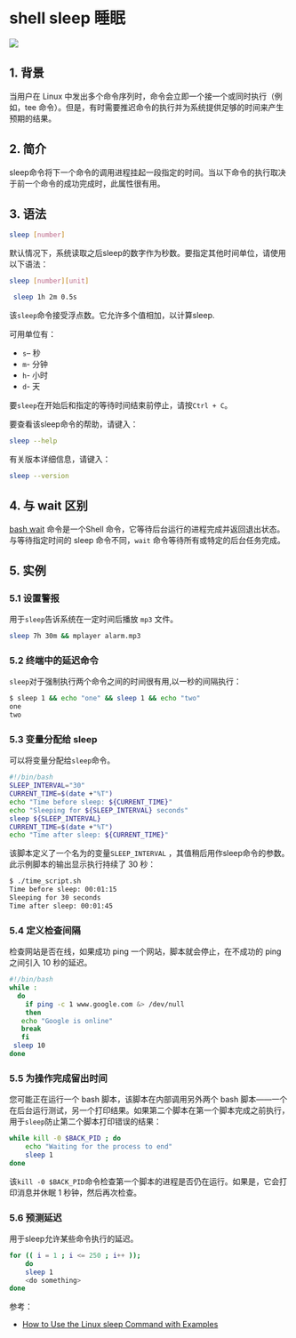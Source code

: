 #  shell sleep 睡眠
![](https://img-blog.csdnimg.cn/3571dedb61fb487fbe5ec2f512fd67b4.png)




##  1. 背景
当用户在 Linux 中发出多个命令序列时，命令会立即一个接一个或同时执行（例如，tee 命令）。但是，有时需要推迟命令的执行并为系统提供足够的时间来产生预期的结果。

##  2. 简介
sleep命令将下一个命令的调用进程挂起一段指定的时间。当以下命令的执行取决于前一个命令的成功完成时，此属性很有用。

## 3. 语法

```bash
sleep [number]
```

默认情况下，系统读取之后sleep的数字作为秒数。要指定其他时间单位，请使用以下语法：

```bash
sleep [number][unit]
```

```bash
 sleep 1h 2m 0.5s
```

该`sleep`命令接受浮点数。它允许多个值相加，以计算sleep.

可用单位有：

 - `s`– 秒
 - `m`- 分钟
 - `h`- 小时
 - `d`- 天

要`sleep`在开始后和指定的等待时间结束前停止，请按`Ctrl + C`。

要查看该sleep命令的帮助，请键入：

```bash
sleep --help 
```

有关版本详细信息，请键入：

```bash
sleep --version
```

## 4. 与 wait 区别
[bash wait](https://blog.csdn.net/xixihahalelehehe/article/details/127348688) 命令是一个Shell 命令，它等待后台运行的进程完成并返回退出状态。与等待指定时间的 sleep 命令不同，`wait` 命令等待所有或特定的后台任务完成。

## 5. 实例
### 5.1 设置警报
用于`sleep`告诉系统在一定时间后播放 `mp3` 文件。

```bash
sleep 7h 30m && mplayer alarm.mp3
```
### 5.2  终端中的延迟命令
`sleep`对于强制执行两个命令之间的时间很有用,以一秒的间隔执行：

```bash
$ sleep 1 && echo "one" && sleep 1 && echo "two"
one
two
```

### 5.3 变量分配给 sleep 
可以将变量分配给`sleep`命令。
```bash
#!/bin/bash
SLEEP_INTERVAL="30"
CURRENT_TIME=$(date +"%T")
echo "Time before sleep: ${CURRENT_TIME}"
echo "Sleeping for ${SLEEP_INTERVAL} seconds"
sleep ${SLEEP_INTERVAL}
CURRENT_TIME=$(date +"%T")
echo "Time after sleep: ${CURRENT_TIME}"
```
该脚本定义了一个名为的变量`SLEEP_INTERVAL` ，其值稍后用作sleep命令的参数。此示例脚本的输出显示执行持续了 30 秒：

```bash
$ ./time_script.sh
Time before sleep: 00:01:15
Sleeping for 30 seconds
Time after sleep: 00:01:45
```

### 5.4 定义检查间隔
检查网站是否在线，如果成功 ping 一个网站，脚本就会停止，在不成功的 ping 之间引入 10 秒的延迟。


```bash
#!/bin/bash
while :
  do
    if ping -c 1 www.google.com &> /dev/null
    then
   echo "Google is online"
   break
   fi
 sleep 10
done
```

### 5.5 为操作完成留出时间
您可能正在运行一个 bash 脚本，该脚本在内部调用另外两个 bash 脚本——一个在后台运行测试，另一个打印结果。如果第二个脚本在第一个脚本完成之前执行，用于`sleep`防止第二个脚本打印错误的结果：

```bash
while kill -0 $BACK_PID ; do
    echo "Waiting for the process to end"
    sleep 1
done
```
该`kill -0 $BACK_PID`命令检查第一个脚本的进程是否仍在运行。如果是，它会打印消息并休眠 1 秒钟，然后再次检查。

### 5.6 预测延迟
用于sleep允许某些命令执行的延迟。

```bash
for (( i = 1 ; i <= 250 ; i++ )); 
    do  
    sleep 1
    <do something>
done
```



参考：
- [How to Use the Linux sleep Command with Examples](https://phoenixnap.com/kb/linux-sleep)
